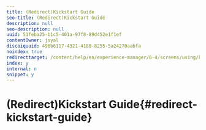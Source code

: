 ```yaml
---
title: (Redirect)Kickstart Guide
seo-title: (Redirect)Kickstart Guide
description: null
seo-description: null
uuid: 51feba25-b1c5-401a-97f8-89d452e1f1ef
contentOwner: jsyal
discoiquuid: 496b6117-4321-4180-8255-5a24270aabfa
noindex: true
redirecttarget: /content/help/en/experience-manager/6-4/screens/using/kickstart-for-aem-screens
index: y
internal: n
snippet: y
---
```


# (Redirect)Kickstart Guide{#redirect-kickstart-guide}

